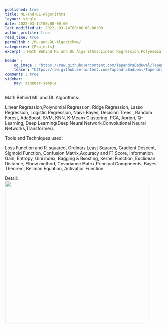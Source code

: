 ```yaml
---
published: true
title: ML-and-DL-Algorithms
layout: single
date: 2022-03-14T00:00-00:00
last_modified_at: 2022--03-14T00:00:00-00:00
author_profile: true
read_time: true
permalink : /ML-and-DL-Algorithms/
categories: [Projects]
excerpt : Math Behind ML and DL Algorithms:Linear Regression,Polynomial Regression, Ridge Regression, Lasso Regression, Logistic Regression, Naïve Bayes, Decision Trees , Random Forest,  AdaBoost,  SVM, KNN, K-Means Clustering,  PCA,  Apriori, Q-Learning, Deep Learning(Deep Neural Network,Convolutional Neural Networks,Transformer).

header :
    og_image : "https://raw.githubusercontent.com/TapendraBaduwal/TapendraBaduwal.github.io/main/images/Transformer.png"
    teaser: "https://raw.githubusercontent.com/TapendraBaduwal/TapendraBaduwal.github.io/main/images/Transformer.png"
comments : true
sidebar:
    nav: sidebar-sample
---
```



Math Behind ML and DL Algorithms:

Linear Regression,Polynomial Regression, Ridge Regression, Lasso Regression, Logistic Regression, Naïve Bayes, Decision Trees , Random Forest,  AdaBoost,  SVM, KNN, K-Means Clustering,  PCA,  Apriori, Q-Learning, Deep Learning(Deep Neural Network,Convolutional Neural Networks,Transformer).


Tools and Techniques used:

Loss Function and R-squared, Ordinary Least Squares, Gradient Descent, Sigmoid Function, Confusion Matrix,Accuracy and F1 Score, Information Gain, Entropy, Gini index, Bagging & Boosting, Kernel Function, Euclidean Distance, Elbow method, Covariance Matrix,Principal Components, Bayes' Theorem, Bellman Equation,       Activation Function.




Detail:
<a href="https://github.com/TapendraBaduwal/ML-and-DL-Algorithms"><img src="https://github-link-card.s3.ap-northeast-1.amazonaws.com/TapendraBaduwal/ML-and-DL-Algorithms.png" width="460px"></a>
